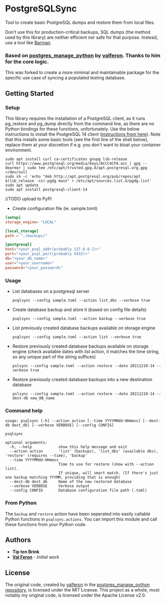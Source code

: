 # PostgreSQLSync

Tool to create basic PostgreSQL dumps and restore them from local files. 

Don't use this for production-critical backups, SQL dumps (the method used by this library) are neither efficient nor safe for that purpose. Instead, use a tool like [Barman](https://pgbarman.org/).

### Based on [postgres_manage_python](https://github.com/valferon/postgres-manage-python) by [valferon](https://github.com/valferon). Thanks to him for the core logic.

This was forked to create a more minimal and maintainable package for the specific use case of syncing a populated testing database.

## Getting Started

### Setup

This library requires the installation of a PostgreSQL client, as it runs pg_restore and pg_dump directly from the command line, as there are no Python bindings for these functions, unfortunately. Use the below instructions to install the PostgreSQL 14 client ([instructions from here](https://wiki.postgresql.org/wiki/Apt)). Note that this installs some basic tools (see the first line of the shell below), replace them at your discretion if e.g. you don't want to bloat your container environment.

```shell
sudo apt install curl ca-certificates gnupg lsb-release
curl https://www.postgresql.org/media/keys/ACCC4CF8.asc | gpg --dearmor | sudo tee /etc/apt/trusted.gpg.d/apt.postgresql.org.gpg >/dev/null
sudo sh -c 'echo "deb http://apt.postgresql.org/pub/repos/apt $(lsb_release -cs)-pgdg main" > /etc/apt/sources.list.d/pgdg.list'
sudo apt update
sudo apt install postgresql-client-14
```

//TODO upload to PyPI

* Create configuration file (ie. sample.toml)
```toml
[setup]
storage_engine= "LOCAL"

[local_storage]
path = "./backups/"

[postgresql]
host="<your_psql_addr(probably 127.0.0.1)>"
port="<your_psql_port(probably 5432)>"
db="<your_db_name>"
user="<your_username>"
password="<your_password>"
```


### Usage

* List databases on a postgresql server

      psqlsync --config sample.toml --action list_dbs --verbose true

* Create database backup and store it (based on config file details)

      psqlsync --config sample.toml --action backup --verbose true

* List previously created database backups available on storage engine

      psqlsync --config sample.toml --action list --verbose true

* Restore previously created database backups available on storage engine (check available dates with *list* action, it matches the time string, so any unique part of the string suffices)

      pslsync --config sample.toml --action restore --date 20211219-14 --verbose true

* Restore previously created database backups into a new destination database

      pslsync --config sample.toml --action restore --date 20211219-14 --dest-db new_DB_name


### Command help
```
usage: psqlsync [-h] --action action [--time YYYYMMdd-HHmmss] [--dest-db dest_db] [--verbose VERBOSE] [--config CONFIG]

psqlsync

optional arguments:
  -h, --help            show this help message and exit
  --action action       'list' (backups), 'list_dbs' (available dbs), 'restore' (requires --time), 'backup'
  --time YYYYMMdd-HHmmss
                        Time to use for restore (show with --action list). 
                        If unique, will smart match. (If there's just one backup matching YYYMM, providing that is enough)
  --dest-db dest_db     Name of the new restored database
  --verbose VERBOSE     Verbose output
  --config CONFIG       Database configuration file path (.toml)
```


### From Python

The `backup` and `restore` action have been seperated into easily callable Python functions in `psqlsync.actions`. You can import this module and call these functions from your Python code.


## Authors

* **Tip ten Brink**
* **[Val Feron](https://github.com/valferon)** - *Initial work* 


## License

The original code, created by [valferon](https://github.com/valferon) in the [postgres_manage_python repository](https://github.com/valferon/postgres-manage-python), is licensed under the MIT License. This project as a whole, most notably my original code, is licensed under the Apache License v2.0.
